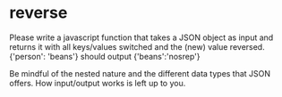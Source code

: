 # reverse

Please write a javascript function that takes a JSON object as input and returns it with all keys/values switched and the (new) value reversed.
{'person': 'beans'}
should output
{'beans':'nosrep'}

Be mindful of the nested nature and the different data types that JSON offers.
How input/output works is left up to you.